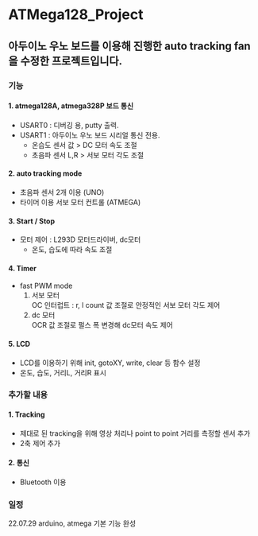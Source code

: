 # ATMega128_Project
## 아두이노 우노 보드를 이용해 진행한 auto tracking fan을 수정한 프로젝트입니다.
### 기능
#### 1. atmega128A, atmega328P 보드 통신
- USART0 : 디버깅 용, putty 출력.  
- USART1 : 아두이노 우노 보드 시리얼 통신 전용.  
  - 온습도 센서 값 > DC 모터 속도 조절  
  - 초음파 센서 L,R > 서보 모터 각도 조절  
#### 2. auto tracking mode
- 초음파 센서 2개 이용 (UNO)  
- 타이머 이용 서보 모터 컨트롤 (ATMEGA)  
#### 3. Start / Stop
- 모터 제어 : L293D 모터드라이버, dc모터  
  - 온도, 습도에 따라 속도 조절
#### 4. Timer
- fast PWM mode  
  1. 서보 모터  
    OC 인터럽트 : r, l count 값 조절로 안정적인 서보 모터 각도 제어  
  2. dc 모터  
    OCR 값 조절로 펄스 폭 변경해 dc모터 속도 제어  
#### 5. LCD
- LCD를 이용하기 위해 init, gotoXY, write, clear 등 함수 설정  
- 온도, 습도, 거리L, 거리R 표시  
### 추가할 내용
#### 1. Tracking
- 제대로 된 tracking을 위해 영상 처리나 point to point 거리를 측정할 센서 추가
- 2축 제어 추가
#### 2. 통신
- Bluetooth 이용
### 일정
22.07.29 arduino, atmega 기본 기능 완성
